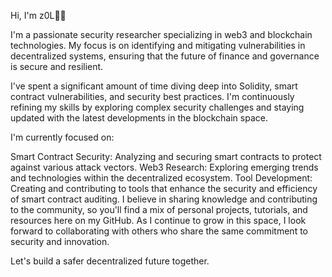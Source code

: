 Hi, I'm z0L👋🏾

I'm a passionate security researcher specializing in web3 and blockchain technologies. My focus is on identifying and mitigating vulnerabilities in decentralized systems, ensuring that the future of finance and governance is secure and resilient.

I've spent a significant amount of time diving deep into Solidity, smart contract vulnerabilities, and security best practices. I'm continuously refining my skills by exploring complex security challenges and staying updated with the latest developments in the blockchain space.

I'm currently focused on:

Smart Contract Security: Analyzing and securing smart contracts to protect against various attack vectors.
Web3 Research: Exploring emerging trends and technologies within the decentralized ecosystem.
Tool Development: Creating and contributing to tools that enhance the security and efficiency of smart contract auditing.
I believe in sharing knowledge and contributing to the community, so you'll find a mix of personal projects, tutorials, and resources here on my GitHub. As I continue to grow in this space, I look forward to collaborating with others who share the same commitment to security and innovation.

Let's build a safer decentralized future together.
